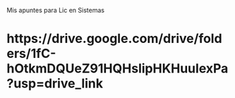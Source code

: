 Mis apuntes para Lic en Sistemas
<h1><a>https://drive.google.com/drive/folders/1fC-hOtkmDQUeZ91HQHslipHKHuulexPa?usp=drive_link</a></h1>
